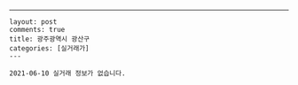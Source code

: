---
    layout: post
    comments: true
    title: 광주광역시 광산구
    categories: [실거래가]
    ---

    2021-06-10 실거래 정보가 없습니다.

    